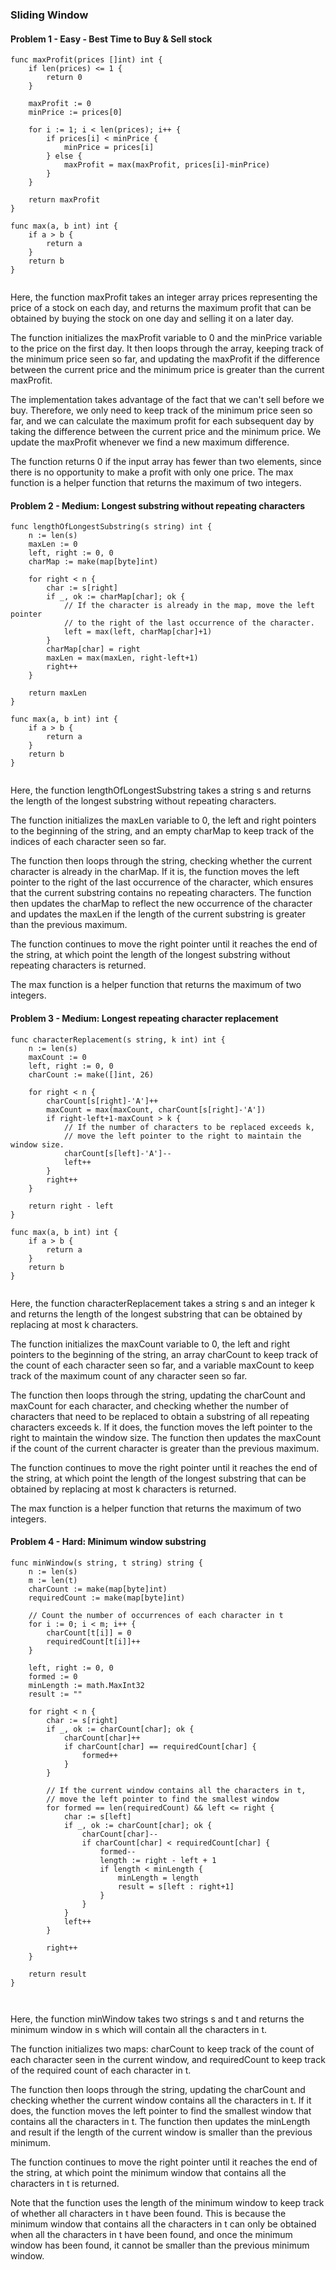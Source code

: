 ### Sliding Window

#### Problem 1 - Easy -  Best Time to Buy & Sell stock

```
func maxProfit(prices []int) int {
    if len(prices) <= 1 {
        return 0
    }

    maxProfit := 0
    minPrice := prices[0]

    for i := 1; i < len(prices); i++ {
        if prices[i] < minPrice {
            minPrice = prices[i]
        } else {
            maxProfit = max(maxProfit, prices[i]-minPrice)
        }
    }

    return maxProfit
}

func max(a, b int) int {
    if a > b {
        return a
    }
    return b
}


```


Here, the function maxProfit takes an integer array prices representing the price of a stock on each day, and returns the maximum profit that can be obtained by buying the stock on one day and selling it on a later day.

The function initializes the maxProfit variable to 0 and the minPrice variable to the price on the first day. It then loops through the array, keeping track of the minimum price seen so far, and updating the maxProfit if the difference between the current price and the minimum price is greater than the current maxProfit.

The implementation takes advantage of the fact that we can't sell before we buy. Therefore, we only need to keep track of the minimum price seen so far, and we can calculate the maximum profit for each subsequent day by taking the difference between the current price and the minimum price. We update the maxProfit whenever we find a new maximum difference.

The function returns 0 if the input array has fewer than two elements, since there is no opportunity to make a profit with only one price. The max function is a helper function that returns the maximum of two integers.



#### Problem 2 - Medium: Longest substring without repeating characters

```
func lengthOfLongestSubstring(s string) int {
    n := len(s)
    maxLen := 0
    left, right := 0, 0
    charMap := make(map[byte]int)

    for right < n {
        char := s[right]
        if _, ok := charMap[char]; ok {
            // If the character is already in the map, move the left pointer
            // to the right of the last occurrence of the character.
            left = max(left, charMap[char]+1)
        }
        charMap[char] = right
        maxLen = max(maxLen, right-left+1)
        right++
    }

    return maxLen
}

func max(a, b int) int {
    if a > b {
        return a
    }
    return b
}


```

Here, the function lengthOfLongestSubstring takes a string s and returns the length of the longest substring without repeating characters.

The function initializes the maxLen variable to 0, the left and right pointers to the beginning of the string, and an empty charMap to keep track of the indices of each character seen so far.

The function then loops through the string, checking whether the current character is already in the charMap. If it is, the function moves the left pointer to the right of the last occurrence of the character, which ensures that the current substring contains no repeating characters. The function then updates the charMap to reflect the new occurrence of the character and updates the maxLen if the length of the current substring is greater than the previous maximum.

The function continues to move the right pointer until it reaches the end of the string, at which point the length of the longest substring without repeating characters is returned.

The max function is a helper function that returns the maximum of two integers.


#### Problem 3 - Medium: Longest repeating character replacement

```
func characterReplacement(s string, k int) int {
    n := len(s)
    maxCount := 0
    left, right := 0, 0
    charCount := make([]int, 26)

    for right < n {
        charCount[s[right]-'A']++
        maxCount = max(maxCount, charCount[s[right]-'A'])
        if right-left+1-maxCount > k {
            // If the number of characters to be replaced exceeds k,
            // move the left pointer to the right to maintain the window size.
            charCount[s[left]-'A']--
            left++
        }
        right++
    }

    return right - left
}

func max(a, b int) int {
    if a > b {
        return a
    }
    return b
}


```

Here, the function characterReplacement takes a string s and an integer k and returns the length of the longest substring that can be obtained by replacing at most k characters.

The function initializes the maxCount variable to 0, the left and right pointers to the beginning of the string, an array charCount to keep track of the count of each character seen so far, and a variable maxCount to keep track of the maximum count of any character seen so far.

The function then loops through the string, updating the charCount and maxCount for each character, and checking whether the number of characters that need to be replaced to obtain a substring of all repeating characters exceeds k. If it does, the function moves the left pointer to the right to maintain the window size. The function then updates the maxCount if the count of the current character is greater than the previous maximum.

The function continues to move the right pointer until it reaches the end of the string, at which point the length of the longest substring that can be obtained by replacing at most k characters is returned.

The max function is a helper function that returns the maximum of two integers.


#### Problem 4 - Hard: Minimum window substring

```
func minWindow(s string, t string) string {
    n := len(s)
    m := len(t)
    charCount := make(map[byte]int)
    requiredCount := make(map[byte]int)

    // Count the number of occurrences of each character in t
    for i := 0; i < m; i++ {
        charCount[t[i]] = 0
        requiredCount[t[i]]++
    }

    left, right := 0, 0
    formed := 0
    minLength := math.MaxInt32
    result := ""

    for right < n {
        char := s[right]
        if _, ok := charCount[char]; ok {
            charCount[char]++
            if charCount[char] == requiredCount[char] {
                formed++
            }
        }

        // If the current window contains all the characters in t,
        // move the left pointer to find the smallest window
        for formed == len(requiredCount) && left <= right {
            char := s[left]
            if _, ok := charCount[char]; ok {
                charCount[char]--
                if charCount[char] < requiredCount[char] {
                    formed--
                    length := right - left + 1
                    if length < minLength {
                        minLength = length
                        result = s[left : right+1]
                    }
                }
            }
            left++
        }

        right++
    }

    return result
}



```

Here, the function minWindow takes two strings s and t and returns the minimum window in s which will contain all the characters in t.

The function initializes two maps: charCount to keep track of the count of each character seen in the current window, and requiredCount to keep track of the required count of each character in t.

The function then loops through the string, updating the charCount and checking whether the current window contains all the characters in t. If it does, the function moves the left pointer to find the smallest window that contains all the characters in t. The function then updates the minLength and result if the length of the current window is smaller than the previous minimum.

The function continues to move the right pointer until it reaches the end of the string, at which point the minimum window that contains all the characters in t is returned.

Note that the function uses the length of the minimum window to keep track of whether all characters in t have been found. This is because the minimum window that contains all the characters in t can only be obtained when all the characters in t have been found, and once the minimum window has been found, it cannot be smaller than the previous minimum window.








